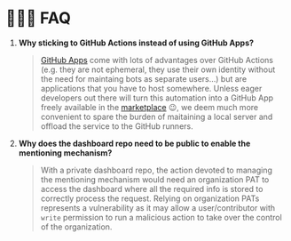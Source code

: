 🙋🏻‍♂️ FAQ
========

1. **Why sticking to GitHub Actions instead of using GitHub Apps?**

    >[GitHub Apps][1] come with lots of advantages over GitHub Actions (e.g. they are not ephemeral, they use their own
    identity without the need for maintaing bots as separate users...) but are applications that you have to host
    somewhere. Unless eager developers out there will turn this automation into a GitHub App freely available in the
    [marketplace][2] 😉, we deem much more convenient to spare the burden of maitaining a local server and offload
    the service to the GitHub runners.
    
[1]: https://docs.github.com/en/developers/apps/about-apps
[2]: https://github.com/marketplace?type=apps

2. **Why does the dashboard repo need to be public to enable the mentioning mechanism?**

   >With a private dashboard repo, the action devoted to managing the mentioning mechanism would need an organization PAT
   to access the dashboard where all the required info is stored to correctly process the request. Relying on organization
   PATs represents a vulnerability as it may allow a user/contributor with `write` permission to run a malicious action to
   take over the control of the organization.
   
